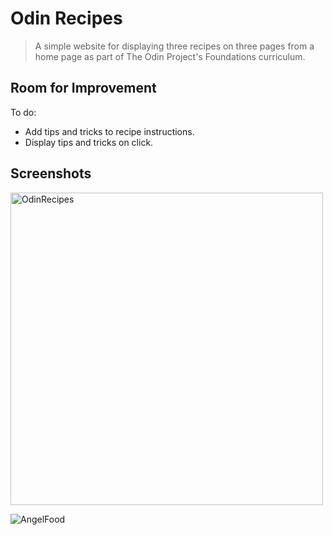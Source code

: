 # Odin Recipes
> A simple website for displaying three recipes on three pages from a home page as part of The Odin Project's Foundations curriculum.

## Room for Improvement
To do:
- Add tips and tricks to recipe instructions.
- Display tips and tricks on click.

## Screenshots
<img width="500" alt="OdinRecipes" src="https://user-images.githubusercontent.com/96557009/178850856-861e0596-1dce-43ae-9211-3332359bb3a3.png">

![AngelFood](https://user-images.githubusercontent.com/96557009/178851057-8934d9a7-1a43-44a6-9b18-155d07e4ce3c.png)

